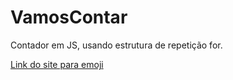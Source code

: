# VamosContar
Contador em JS, usando estrutura de repetição for. 

<a href="https://unicode.org/emoji/charts-12.0/full-emoji-list.html">Link do site para emoji</a>
